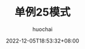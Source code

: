 ---
title: "单例25模式"
author: "huochai"
date: 2022-12-05T18:53:32+08:00
draft: false

categories: [java基础, 设计模式 ]
---